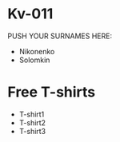 # Kv-011

PUSH YOUR SURNAMES HERE:

* Nikonenko
* Solomkin

# Free T-shirts
* T-shirt1
* T-shirt2
* T-shirt3
